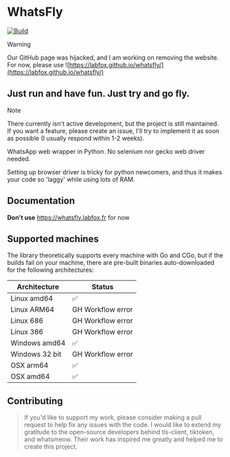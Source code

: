 # WhatsFly
[![Build](https://github.com/Labfox/whatsfly/actions/workflows/build.yml/badge.svg)](https://github.com/Labfox/whatsfly/actions/workflows/build.yml)

> [!WARNING]
> Our GitHub page was hijacked, and I am working on removing the website. For now, please use ![https://labfox.github.io/whatsfly/](https://labfox.github.io/whatsfly/)

## Just run and have fun. Just try and go fly. 

> [!NOTE]  
> There currently isn't active development, but the project is still maintained. If you want a feature, please create an issue, I'll try to implement it as soon as possible (I usually respond within 1-2 weeks).


WhatsApp web wrapper in Python. No selenium nor gecko web driver needed. 

Setting up browser driver is tricky for python newcomers, and thus it makes your code so 'laggy' while using lots of RAM.

## Documentation

**Don't use** https://whatsfly.labfox.fr for now

## Supported machines

The library theoretically supports every machine with Go and CGo, but if the builds fail on your machine, there are pre-built binaries auto-downloaded for the following architectures:

| Architecture   | Status            |
|----------------|-------------------|
| Linux amd64    | ✅                 |
| Linux ARM64    | GH Workflow error |
| Linux 686      | GH Workflow error |
| Linux 386      | GH Workflow error |
| Windows amd64  | ✅                 |
| Windows 32 bit | GH Workflow error |
| OSX arm64      | ✅                 |
| OSX amd64      | ✅                 |

## Contributing
> If you'd like to support my work, please consider making a pull request to help fix any issues with the code.
> I would like to extend my gratitude to the open-source developers behind tls-client, tiktoken, and whatsmeow. Their work has inspired me greatly and helped me to create this project.
